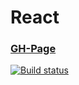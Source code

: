 # React

### [GH-Page](https://89yamal.github.io/react-props-listing/)

[![Build status](https://ci.appveyor.com/api/projects/status/lgli7kf6jf5arjd7?svg=true)](https://ci.appveyor.com/project/89YAMAL/react-props-films)
